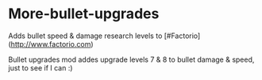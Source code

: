 # More-bullet-upgrades

 Adds bullet speed &amp; damage research levels to [#Factorio] (http://www.factorio.com)

Bullet upgrades mod addes upgrade levels 7 & 8 to bullet damage & speed, just to see if I can :)
